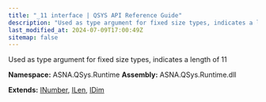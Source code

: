 ```yaml
---
title: "_11 interface | QSYS API Reference Guide"
description: "Used as type argument for fixed size types, indicates a length of 11  "
last_modified_at: 2024-07-09T17:00:49Z
sitemap: false
---
```


Used as type argument for fixed size types, indicates a length of 11 

**Namespace:** ASNA.QSys.Runtime
**Assembly:** ASNA.QSys.Runtime.dll

**Extends:** [INumber](/reference/runtime/qsys-runtime/i-number.html), [ILen](/reference/runtime/qsys-runtime/i-len.html), [IDim](/reference/runtime/qsys-runtime/i-dim.html)
<br>
<br>
